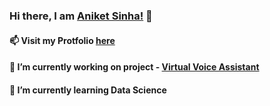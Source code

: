 ### Hi there, I am <a href =  "aniketsinha06.github.io">Aniket Sinha!</a> 👋
#### 📫 Visit my Protfolio <a href =  "https://aniketsinha06.github.io/voice_assistant.html">here</a>
#### 🔭 I’m currently working on project - <a href =  "https://aniketsinha06.github.io/voice_assistant.html">Virtual Voice Assistant</a>
#### 🌱 I’m currently learning Data Science


<!--
**aniketsinha06/aniketsinha06** is a ✨ _special_ ✨ repository because its `README.md` (this file) appears on your GitHub profile.

Here are some ideas to get you started:

- 🔭 I’m currently working on project - Virtual Voice Assistant
- 🌱 I’m currently learning Data Science
- 💬 Ask me about my work
- 📫 How to reach me: <a href =  "aniketsinha06.github.io">Click Here</a>
- 😄 Pronouns: He/Him
- ⚡ Fun fact: 
-->
